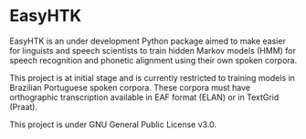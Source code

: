 # EasyHTK

EasyHTK is an under development Python package aimed to make easier for linguists and speech scientists to train hidden Markov models (HMM) for speech recognition and phonetic alignment using their own spoken corpora.

This project is at initial stage and is currently restricted to training models in Brazilian Portuguese spoken corpora. These corpora must have orthographic transcription available in EAF format (ELAN) or in TextGrid (Praat).

This project is under GNU General Public License v3.0.
